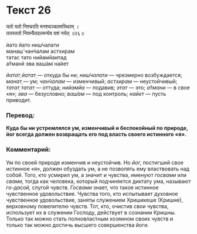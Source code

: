 # Текст 26

यतो यतो निश्चरति मनश्चञ्चलमस्थिरम् ।  
ततस्ततो नियम्यैतदात्मन्येव वशं नयेत् ॥२६॥

йато йато ниш́чалати  
манаш́ чан̃чалам астхирам  
татас тато нийамйаитад  
а̄тманй эва ваш́ам̇ найет

_йатат̣ йатат̣_ — откуда бы ни; _ниш́чалати_ — чрезмерно возбуждается; _манат̣_ — ум; _чан̃чалам_ — изменчивый; _астхирам_ — неустойчивый; _татат̣ татат̣_ — оттуда; _нийамйа_ — подавив; _этат_ — это; _а̄тмани_ — в свое «я»; _эва_ — безусловно; _ваш́ам_ — под контроль; _найет_ — пусть приводит.

### Перевод:

**Куда бы ни устремлялся ум, изменчивый и беспокойный по природе, йог всегда должен возвращать его под власть своего истинного «я».**

### Комментарий:

Ум по своей природе изменчив и неустойчив. Но _йог,_ постигший свое истинное «я», должен обуздать ум, а не позволять ему властвовать над собой. Того, кто усмирил ум, а значит и чувства, именуют _госвами_ или _свами,_ тогда как человека, который подчиняется диктату ума, называют _го-дасой,_ слугой чувств. _Госвами_ знает, что такое истинное чувственное удовольствие. Чувства того, кто испытывает духовное чувственное удовольствие, заняты служением Хришикеше (Кришне), верховному повелителю чувств. Тот, кто, очистив свои чувства, использует их в служении Господу, действует в сознании Кришны. Только так можно стать полновластным хозяином своих чувств и только так можно достичь высшего совершенства йоги.